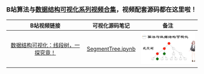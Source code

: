 ### B站算法与[数据结构可视化系列视频合集](https://space.bilibili.com/67298241/channel/collectiondetail?sid=2882256&spm_id_from=333.788.0.0)，视频配套源码都在这里啦！

|   B站视频链接   |  可视化源码笔记  | 备注 |
| :-----: | :-----:   |  :-----:   |
| [数据结构可视化：线段树，一探究竟！](https://www.bilibili.com/video/BV13H4y1S7yH/?share_source=copy_web&vd_source=5ccc44a29bfd968270fdfb991ab3eac1) | [SegmentTree.ipynb](../tree/SegmentTree.ipynb) | <img src="imgs/SegmentTree.jpg" width="180px" alt="视频封面"></img> |
